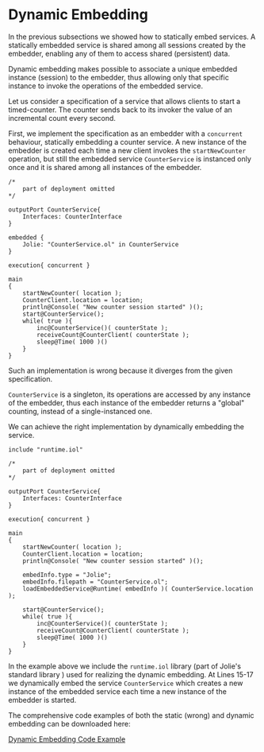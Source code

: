 # Dynamic Embedding

In the previous subsections we showed how to statically embed services. A statically embedded service is shared among all sessions created by the embedder, enabling any of them to access shared \(persistent\) data.

Dynamic embedding makes possible to associate a unique embedded instance \(session\) to the embedder, thus allowing only that specific instance to invoke the operations of the embedded service.

Let us consider a specification of a service that allows clients to start a timed-counter. The counter sends back to its invoker the value of an incremental count every second.

First, we implement the specification as an embedder with a `concurrent` behaviour, statically embedding a counter service. A new instance of the embedder is created each time a new client invokes the `startNewCounter` operation, but still the embedded service `CounterService` is instanced only once and it is shared among all instances of the embedder.

```jolie
/*
    part of deployment omitted
*/

outputPort CounterService{
    Interfaces: CounterInterface
}

embedded {
    Jolie: "CounterService.ol" in CounterService
}

execution{ concurrent }

main
{
    startNewCounter( location );
    CounterClient.location = location;
    println@Console( "New counter session started" )();
    start@CounterService();
    while( true ){
        inc@CounterService()( counterState );
        receiveCount@CounterClient( counterState );
        sleep@Time( 1000 )()
    }
}
```

Such an implementation is wrong because it diverges from the given specification.

`CounterService` is a singleton, its operations are accessed by any instance of the embedder, thus each instance of the embedder returns a "global" counting, instead of a single-instanced one.

We can achieve the right implementation by dynamically embedding the service.

```jolie
include "runtime.iol"

/*
    part of deployment omitted
*/

outputPort CounterService{
    Interfaces: CounterInterface
}

execution{ concurrent }

main
{
    startNewCounter( location );
    CounterClient.location = location;
    println@Console( "New counter session started" )();

    embedInfo.type = "Jolie";
    embedInfo.filepath = "CounterService.ol";
    loadEmbeddedService@Runtime( embedInfo )( CounterService.location );

    start@CounterService();
    while( true ){
        inc@CounterService()( counterState );
        receiveCount@CounterClient( counterState );
        sleep@Time( 1000 )()
    }
}
```

In the example above we include the `runtime.iol` library \(part of Jolie's standard library \) used for realizing the dynamic embedding. At Lines 15-17 we dynamically embed the service `CounterService` which creates a new instance of the embedded service each time a new instance of the embedder is started.

The comprehensive code examples of both the static \(wrong\) and dynamic embedding can be downloaded here:

[Dynamic Embedding Code Example](https://github.com/jolie/docs/blob/master/files/architectural-composition/code/dynamic_embedding_code.zip)
